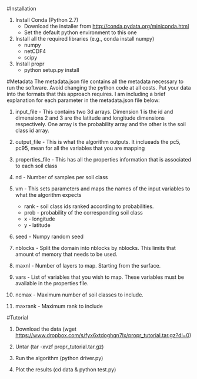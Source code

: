 #Installation
1. Install Conda (Python 2.7)
	* Download the installer from http://conda.pydata.org/miniconda.html
	* Set the default python environment to this one
2. Install all the required libraries (e.g., conda install numpy)
	* numpy
	* netCDF4
	* scipy
3. Install propr
	* python setup.py install

#Metadata
The metadata.json file contains all the metadata necessary to run the software. Avoid changing the python code at all costs. Put your data into the formats that this approach requires. I am including a brief explanation for each parameter in the metadata.json file below:

1. input_file - This contains two 3d arrays. Dimension 1 is the id and dimensions 2 and 3 are the latitude and longitude dimensions respectively. One array is the probability array and the other is the soil class id array. 

2. output_file - This is what the algorithm outputs. It inclueads the pc5, pc95, mean for all the variables that you are mapping

3. properties_file - This has all the properties information that is associated to each soil class

4. nd - Number of samples per soil class

5. vm - This sets parameters and maps the names of the input variables to what the algorithm expects
	* rank - soil class ids ranked according to probabilities. 
	* prob - probability of the corresponding soil class
	* x - longitude
	* y - latitude

6. seed - Numpy random seed

7. nblocks - Split the domain into nblocks by nblocks. This limits that amount of memory that needs to be used. 

8. maxnl - Number of layers to map. Starting from the surface. 

9. vars - List of variables that you wish to map. These variables must be available in the properties file.

10. ncmax - Maximum number of soil classes to include.

11. maxrank - Maximum rank to include

#Tutorial

1. Download the data (wget https://www.dropbox.com/s/fyx6xtdoghqn7lx/propr_tutorial.tar.gz?dl=0)

2. Untar (tar -xvzf propr_tutorial.tar.gz)

3. Run the algorithm (python driver.py)

4. Plot the results (cd data & python test.py)



